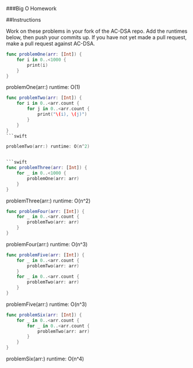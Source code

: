 ###Big O Homework

##Instructions

Work on these problems in your fork of the AC-DSA repo.  Add the runtimes below, then push your commits up.  If you have not yet made a pull request, make a pull request against AC-DSA.

```swift
func problemOne(arr: [Int]) {
    for i in 0..<1000 {
        print(i)
    }
}
```

problemOne(arr:) runtime: O(1)


```swift
func problemTwo(arr: [Int]) {
    for i in 0..<arr.count {
        for j in 0..<arr.count {
            print("\(i), \(j)")
        }
    }
}
```swift

problemTwo(arr:) runtime: O(n^2)


```swift
func problemThree(arr: [Int]) {
    for _ in 0..<1000 {
        problemOne(arr: arr)
    }
}
```

problemThree(arr:) runtime: O(n^2)


```swift
func problemFour(arr: [Int]) {
    for _ in 0..<arr.count {
        problemTwo(arr: arr)
    }
}
```

problemFour(arr:) runtime: O(n^3)


```swift
func problemFive(arr: [Int]) {
    for _ in 0..<arr.count {
        problemTwo(arr: arr)
    }
    for _ in 0..<arr.count {
        problemTwo(arr: arr)
    }
}
```

problemFive(arr:) runtime: O(n^3)


```swift
func problemSix(arr: [Int]) {
    for _ in 0..<arr.count {
        for _ in 0..<arr.count {
            problemTwo(arr: arr)
        }
    }
}
```

problemSix(arr:) runtime: O(n^4)



